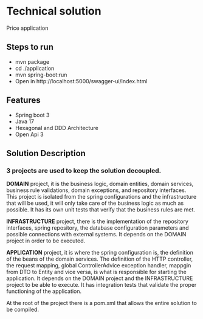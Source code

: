 # Technical solution

Price application

## Steps to run
- mvn package
- cd ./application
- mvn spring-boot:run
- Open in http://localhost:5000/swagger-ui/index.html

## Features
- Spring boot 3
- Java 17
- Hexagonal and DDD Architecture
- Open Api 3

## Solution Description

### 3 projects are used to keep the solution decoupled.

**DOMAIN** project, it is the business logic, domain entities, domain services, business rule validations, domain exceptions, and repository interfaces. This project is isolated from the spring configurations and the infrastructure that will be used, it will only take care of the business logic as much as possible. It has its own unit tests that verify that the business rules are met.

**INFRASTRUCTURE** project, there is the implementation of the repository interfaces, spring repository, the database configuration parameters and possible connections with external systems. It depends on the DOMAIN project in order to be executed.

**APPLICATION** project, it is where the spring configuration is, the definition of the beans of the domain services. The definition of the HTTP controller, the request mapping, global ControllerAdvice exception handler, mappgin from DTO to Entity and vice versa, is what is responsible for starting the application. It depends on the DOMAIN project and the INFRASTRUCTURE project to be able to execute. It has integration tests that validate the proper functioning of the application.

At the root of the project there is a pom.xml that allows the entire solution to be compiled.
